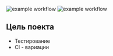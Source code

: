 ![example workflow](https://github.com/iibadreeva/hexlet-jest/actions/workflows/hello-world.yml/badge.svg)
![example workflow](https://github.com/iibadreeva/hexlet-jest/actions/workflows/CI.yml/badge.svg)


## Цель поекта
- Тестирование
- CI - вариации

